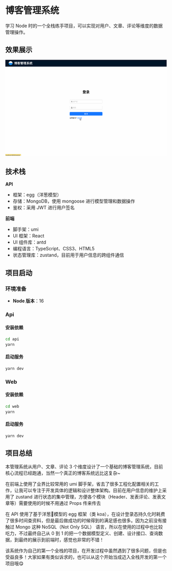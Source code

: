 # 博客管理系统

学习 Node 时的一个全栈练手项目，可以实现对用户、文章、评论等维度的数据管理操作。

## 效果展示
![效果展示](./images/result.gif)

## 技术栈
**API**
- 框架：egg（洋葱模型）
- 存储：MongoDB，使用 mongoose 进行模型管理和数据操作
- 鉴权：采用 JWT 进行用户签名

**前端**
- 脚手架：umi
- UI 框架：React
- UI 组件库：antd
- 编程语言：TypeScript、CSS3、HTML5
- 状态管理库：zustand，目前用于用户信息的跨组件通信

## 项目启动

### 环境准备

- **Node 版本**：16

### Api

#### 安装依赖
```bash
cd api
yarn
```

#### 启动服务
```bash
yarn dev
```

### Web

#### 安装依赖
```bash
cd web
yarn
```

#### 启动服务
```bash
yarn dev
```

## 项目总结

本管理系统从用户、文章、评论 3 个维度设计了一个基础的博客管理系统，目前核心流程已经跑通，当然一个真正的博客系统远比这复杂~

在前端上使用了业界比较常用的 umi 脚手架，省去了很多工程化配置相关的工作，让我可以专注于开发具体的逻辑和设计整体架构。目前在用户信息的维护上采用了 zustand 进行状态的集中管理，方便各个模块（Header、发表评论、发表文章等）需要使用的时候不用通过 Props 传来传去

在 API 使用了基于洋葱🧅模型的 egg 框架（类 koa），在设计登录态持久化时耗费了很多时间查资料，但是最后做成功的时候得到的满足感也很多。因为之前没有接触过 Mongo 这种 NoSQL（Not Only SQL） 语言，所以在使用的过程中也比较吃力，不过最终自己从 0 到 1 的把一个数据模型定义、创建、设计接口、查询数据，到最终的展示到前端时，感觉也非常的不错！

该系统作为自己的第一个全栈的项目，在开发过程中虽然遇到了很多问题，但是也受益良多！大家如果有类似诉求的，也可以从这个开始当成迈入全栈开发的第一个项目哦😋

